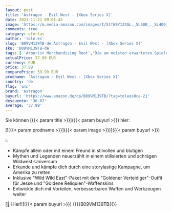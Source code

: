 ```yaml
---
layout: post
title: 'Astragon - Evil West - [Xbox Series X]'
date: 2023-11-21 09:01:43
image: 'https://m.media-amazon.com/images/I/51fW8Y1Z4GL._SL500_._SL400_.jpg'
comments: true
category: ofertas
author: 'tole.es'
slug: 'B09VM139TB-de Astragon - Evil West - [Xbox Series X]'
sku: 'B09VM139TB-de'
tags: [ 'Arborist Merchandising Root','Die am meisten erwarteten Spiele','Games','Games ab 18','Self Service','Shops','Special Features Stores','Spiele für Xbox Series X & S','Xbox Series X & S','Xbox Series X|S Vorbestellungen','astragon','f8b54e7c-b5af-44fa-ab8d-ed3fc1641e33_0','f8b54e7c-b5af-44fa-ab8d-ed3fc1641e33_201','f8b54e7c-b5af-44fa-ab8d-ed3fc1641e33_9201','🇩🇪', ]
actualPrice: 37.99 EUR
currency: EUR
price: 37.99
comparePrice: 59.99 EUR
prodname: 'Astragon - Evil West - [Xbox Series X]'
country: 'de'
flag: '🇩🇪'
brand: 'Astragon'
buyurl: 'https://www.amazon.de/dp/B09VM139TB/?tag=tolees0ca-21'
descuento: '36.67'
average: '37.99'
---
```


Sie können [{{< param title >}}]({{< param buyurl >}}) hier:

[![{{< param prodname >}}]({{< param image >}})]({{< param buyurl >}})

ℹ️:

- Kämpfe allein oder mit einem Freund in stilvollen und blutigen
- Mythen und Legenden neuerzählt in einem stilisierten und schrägen Wildwest-Universum
- Erkunde und kämpfe dich durch eine storylastige Kampagne, um Amerika zu retten
- Inklusive "Wild Wild East"-Paket mit dem "Goldener Verteidiger"-Outfit für Jesse und "Goldene Reliquien"-Waffenskins
- Entwickle dich mit Vorteilen, verbesserbaren Waffen und Werkzeugen weiter

[🛒 Hier!!]({{< param buyurl >}})
{{<world>}}B09VM139TB{{</world>}}
